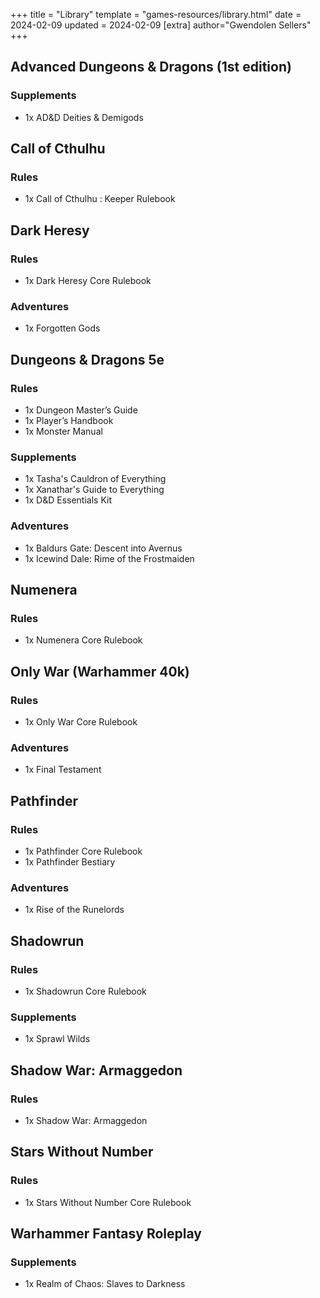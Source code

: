 +++
title = "Library"
template = "games-resources/library.html"
date = 2024-02-09
updated = 2024-02-09 
[extra]
author="Gwendolen Sellers"
+++
 



## Advanced Dungeons & Dragons (1st edition)

### Supplements

- 1x AD&D Deities & Demigods

## Call of Cthulhu

### Rules

- 1x Call of Cthulhu : Keeper Rulebook

## Dark Heresy

### Rules

- 1x Dark Heresy Core Rulebook

### Adventures

- 1x Forgotten Gods

## Dungeons & Dragons 5e

### Rules

- 1x Dungeon Master’s Guide
- 1x Player’s Handbook
- 1x Monster Manual

### Supplements

- 1x Tasha's Cauldron of Everything
- 1x Xanathar's Guide to Everything
- 1x D&D Essentials Kit

### Adventures
- 1x Baldurs Gate: Descent into Avernus
- 1x Icewind Dale: Rime of the Frostmaiden

## Numenera

### Rules

- 1x Numenera Core Rulebook

## Only War (Warhammer 40k)

### Rules

- 1x Only War Core Rulebook

### Adventures

- 1x Final Testament

## Pathfinder

### Rules

- 1x Pathfinder Core Rulebook
- 1x Pathfinder Bestiary

### Adventures

- 1x Rise of the Runelords

## Shadowrun

### Rules

- 1x Shadowrun Core Rulebook

### Supplements

- 1x Sprawl Wilds

## Shadow War: Armaggedon

### Rules

- 1x Shadow War: Armaggedon

## Stars Without Number

### Rules

- 1x Stars Without Number Core Rulebook


## Warhammer Fantasy Roleplay

### Supplements

- 1x Realm of Chaos: Slaves to Darkness
